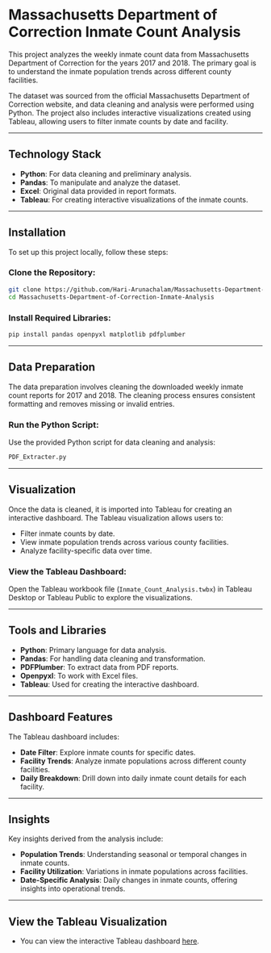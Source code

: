# Massachusetts Department of Correction Inmate Count Analysis

This project analyzes the weekly inmate count data from Massachusetts Department of Correction for the years 2017 and 2018. The primary goal is to understand the inmate population trends across different county facilities. 

The dataset was sourced from the official Massachusetts Department of Correction website, and data cleaning and analysis were performed using Python. The project also includes interactive visualizations created using Tableau, allowing users to filter inmate counts by date and facility.

---

## Technology Stack

- **Python**: For data cleaning and preliminary analysis.
- **Pandas**: To manipulate and analyze the dataset.
- **Excel**: Original data provided in report formats.
- **Tableau**: For creating interactive visualizations of the inmate counts.

---

## Installation

To set up this project locally, follow these steps:

### Clone the Repository:
```bash
git clone https://github.com/Hari-Arunachalam/Massachusetts-Department-of-Correction-Inmate-Analysis.git
cd Massachusetts-Department-of-Correction-Inmate-Analysis
```

### Install Required Libraries:
```bash
pip install pandas openpyxl matplotlib pdfplumber
```

---

## Data Preparation

The data preparation involves cleaning the downloaded weekly inmate count reports for 2017 and 2018. The cleaning process ensures consistent formatting and removes missing or invalid entries. 

### Run the Python Script:
Use the provided Python script for data cleaning and analysis:
```bash
PDF_Extracter.py
```

---

## Visualization

Once the data is cleaned, it is imported into Tableau for creating an interactive dashboard. The Tableau visualization allows users to:

- Filter inmate counts by date.
- View inmate population trends across various county facilities.
- Analyze facility-specific data over time.

### View the Tableau Dashboard:
Open the Tableau workbook file (`Inmate_Count_Analysis.twbx`) in Tableau Desktop or Tableau Public to explore the visualizations.

---

## Tools and Libraries

- **Python**: Primary language for data analysis.
- **Pandas**: For handling data cleaning and transformation.
- **PDFPlumber**: To extract data from PDF reports.
- **Openpyxl**: To work with Excel files.
- **Tableau**: Used for creating the interactive dashboard.

---

## Dashboard Features

The Tableau dashboard includes:

- **Date Filter**: Explore inmate counts for specific dates.
- **Facility Trends**: Analyze inmate populations across different county facilities.
- **Daily Breakdown**: Drill down into daily inmate count details for each facility.

---

## Insights

Key insights derived from the analysis include:

- **Population Trends**: Understanding seasonal or temporal changes in inmate counts.
- **Facility Utilization**: Variations in inmate populations across facilities.
- **Date-Specific Analysis**: Daily changes in inmate counts, offering insights into operational trends.

---

## View the Tableau Visualization

- You can view the interactive Tableau dashboard [here](https://public.tableau.com/app/profile/hariarunachalam.tableau/viz/MassachusettsDOCCountyFacilitiesAnalytics/Story1).

